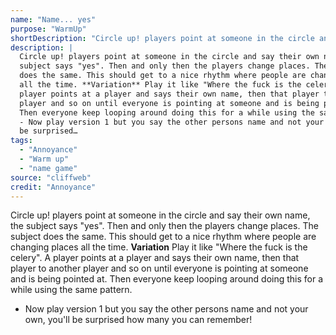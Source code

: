 ```yaml
---
name: "Name... yes"
purpose: "WarmUp"
shortDescription: "Circle up! players point at someone in the circle and say their own name, the subject says \"yes\". Then and only then the players change places. The subject does the same. This should get to a nice rhythm where people are changing places all the time. **Variation** Play it like \"Where the fuck is the celery\". A player points at a player and says their own name, then that player to another player and so on until everyone is pointing at someone and is being pointed at. Then everyone keep looping around doing this for a while using the same pattern. - Now play version 1 but you say the other persons name and not your own, you'll be surprised how many you can remember!"
description: |
  Circle up! players point at someone in the circle and say their own name, the
  subject says "yes". Then and only then the players change places. The subject
  does the same. This should get to a nice rhythm where people are changing places
  all the time. **Variation** Play it like "Where the fuck is the celery". A
  player points at a player and says their own name, then that player to another
  player and so on until everyone is pointing at someone and is being pointed at.
  Then everyone keep looping around doing this for a while using the same pattern.
  - Now play version 1 but you say the other persons name and not your own, you'll
  be surprised…
tags:
  - "Annoyance"
  - "Warm up"
  - "name game"
source: "cliffweb"
credit: "Annoyance"
---
```


Circle up!
players point at someone in the circle and say their own name, the subject says "yes". Then and only then the players change places. The subject does the same. This should get to a nice rhythm where people are changing places all the time.
**Variation**
Play it like "Where the fuck is the celery". A player points at a player and says their own name, then that player to another player and so on until everyone is pointing at someone and is being pointed at. Then everyone keep looping around doing this for a while using the same pattern.
- Now play version 1 but you say the other persons name and not your own, you'll be surprised how many you can remember!
